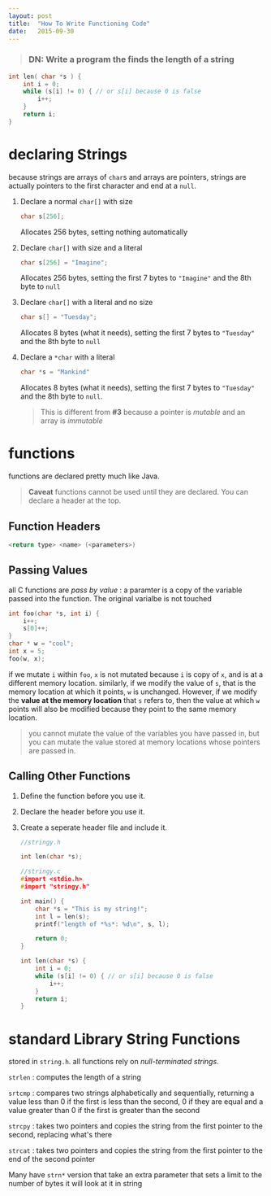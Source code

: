 ```yaml
---
layout: post
title:  "How To Write Functioning Code"
date:   2015-09-30
---
```

> ### DN: Write a program the finds the length of a string
>
```c
int len( char *s ) {
    int i = 0;
    while (s[i] != 0) { // or s[i] because 0 is false
        i++;
    }
    return i;
}
```

# declaring Strings
because strings are arrays of `char`s and arrays are pointers, strings are actually pointers to the first character and end at a `null`.

1. Declare  a normal `char[]` with size

   ```c
   char s[256];
   ```
   Allocates 256 bytes, setting nothing automatically

2. Declare `char[]` with size and a literal

   ```c
   char s[256] = "Imagine";
   ```
   Allocates 256 bytes, setting the first 7 bytes to `"Imagine"` and the 8th byte to `null`

3. Declare `char[]` with a literal and no size

   ```c
   char s[] = "Tuesday";
   ```
   Allocates 8 bytes (what it needs), setting the first 7 bytes to `"Tuesday"` and the 8th byte to `null`

4. Declare a `*char` with a literal

   ```c
   char *s = "Mankind"
   ```
   Allocates 8 bytes (what it needs), setting the first 7 bytes to `"Tuesday"` and the 8th byte to `null`.

   > This is different from **#3** because a pointer is _mutable_ and an array is _immutable_

# functions
functions are declared pretty much like Java.

> **Caveat**
> functions cannot be used until they are declared. You can declare a header at the top.

## Function Headers

```c
<return type> <name> (<parameters>)
```

## Passing Values

all C functions are _pass by value_
: a paramter is a copy of the variable passed into the function. The original varialbe is not touched

```c
int foo(char *s, int i) {
    i++;
    s[0]++;
}
char * w = "cool";
int x = 5;
foo(w, x);
```

if we mutate `i` within `foo`, `x` is not mutated because `i` is copy of `x`, and is at a different memory location.
similarly, if we modify the value of `s`, that is the memory location at which it points, `w` is unchanged. However, if we modify the **value at the memory location** that `s` refers to, then the value at which `w` points will also be modified because they point to the same memory location.

> you cannot mutate the value of the variables you have passed in, but you can mutate the value stored at memory locations whose pointers are passed in.

## Calling Other Functions

1. Define the function before you use it.
2. Declare the header before you use it.
3. Create a seperate header file and include it.

   ```c
   //stringy.h

   int len(char *s);
   ```

   ```c
   //stringy.c
   #import <stdio.h>
   #import "stringy.h"

   int main() {
       char *s = "This is my string!";
       int l = len(s);
       printf("length of *%s*: %d\n", s, l);

       return 0;
   }

   int len(char *s) {
       int i = 0;
       while (s[i] != 0) { // or s[i] because 0 is false
           i++;
       }
       return i;
   }
   ```

# standard Library String Functions
stored in `string.h`.
all functions rely on _null-terminated strings_.

`strlen`
: computes the length of a string 

`srtcmp`
: compares two strings alphabetically and sequentially, returning a value less than 0 if the first is less than the second, 0 if they are equal and a value greater than 0 if the first is greater than the second

`strcpy`
: takes two pointers and copies the string from the first pointer to the second, replacing what's there

`strcat`
: takes two pointers and copies the string from the first pointer to the end of the second pointer

Many have `strn*` version that take an extra parameter that sets a limit to the number of bytes it will look at it in string
